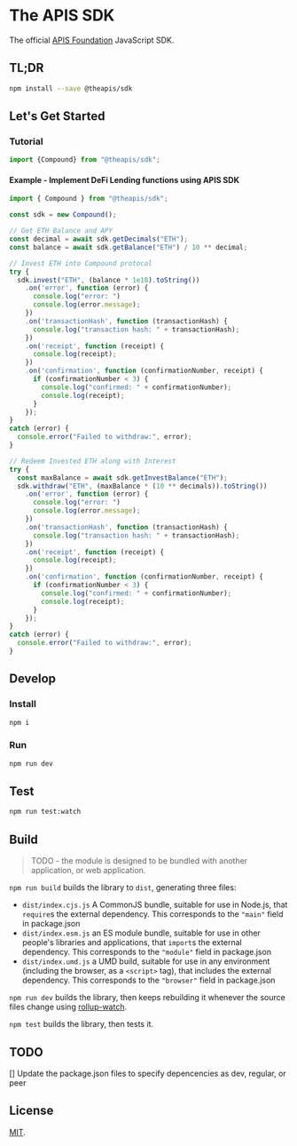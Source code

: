 # The APIS SDK

The official [APIS Foundation](https://dapis.tech) JavaScript SDK.

## TL;DR

```bash
npm install --save @theapis/sdk
```

## Let's Get Started

### Tutorial

```JavaScript
import {Compound} from "@theapis/sdk";
```

#### Example - Implement DeFi Lending functions using APIS SDK

```JavaScript
import { Compound } from "@theapis/sdk";

const sdk = new Compound();

// Get ETH Balance and APY
const decimal = await sdk.getDecimals("ETH");
const balance = await sdk.getBalance("ETH") / 10 ** decimal;

// Invest ETH into Compound protocol
try {
  sdk.invest("ETH", (balance * 1e18).toString())
    .on('error', function (error) {
      console.log("error: ")
      console.log(error.message);
    })
    .on('transactionHash', function (transactionHash) {
      console.log("transaction hash: " + transactionHash);
    })
    .on('receipt', function (receipt) {
      console.log(receipt);
    })
    .on('confirmation', function (confirmationNumber, receipt) {
      if (confirmationNumber < 3) {
        console.log("confirmed: " + confirmationNumber);
        console.log(receipt);
      }
    });
}
catch (error) {
  console.error("Failed to withdraw:", error);
}

// Redeem Invested ETH along with Interest
try {
  const maxBalance = await sdk.getInvestBalance("ETH");
  sdk.withdraw("ETH", (maxBalance * (10 ** decimals)).toString())
    .on('error', function (error) {
      console.log("error: ")
      console.log(error.message);
    })
    .on('transactionHash', function (transactionHash) {
      console.log("transaction hash: " + transactionHash);
    })
    .on('receipt', function (receipt) {
      console.log(receipt);
    })
    .on('confirmation', function (confirmationNumber, receipt) {
      if (confirmationNumber < 3) {
        console.log("confirmed: " + confirmationNumber);
        console.log(receipt);
      }
    });
}
catch (error) {
  console.error("Failed to withdraw:", error);
}


```

## Develop

### Install

```bash
npm i
```

### Run

```bash
npm run dev
```

## Test

```bash
npm run test:watch
```

## Build

> TODO - the module is designed to be bundled with another application, or web application.

`npm run build` builds the library to `dist`, generating three files:

- `dist/index.cjs.js`
  A CommonJS bundle, suitable for use in Node.js, that `require`s the external dependency. This corresponds to the `"main"` field in package.json
- `dist/index.esm.js`
  an ES module bundle, suitable for use in other people's libraries and applications, that `import`s the external dependency. This corresponds to the `"module"` field in package.json
- `dist/index.umd.js`
  a UMD build, suitable for use in any environment (including the browser, as a `<script>` tag), that includes the external dependency. This corresponds to the `"browser"` field in package.json

`npm run dev` builds the library, then keeps rebuilding it whenever the source files change using [rollup-watch](https://github.com/rollup/rollup-watch).

`npm test` builds the library, then tests it.

## TODO

[] Update the package.json files to specify depencencies as dev, regular, or peer

## License

[MIT](LICENSE).
